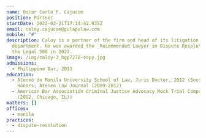 ```yaml
---
name: Oscar Carlo F. Cajucom
position: Partner
startDate: 2022-02-21T17:14:42.935Z
email: caloy.cajucom@gulapalaw.com
mobile: "#"
description: Caloy is a partner of the firm and head of its litigation
  department. He was awarded the  Recommended Lawyer in Dispute Resolution by
  the Legal 500 in 2022.
image: /img/caloy-3_hgp7278-copy.jpg
admissions:
  - Philippine Bar, 2013
education:
  - Ateneo de Manila University School of Law, Juris Doctor, 2012 (Second
    Honors; Ateneo Law Journal (2009-2012)
  - American Bar Association Criminal Justice Advocacy Mock Trial Competition
    (2012, Chicago, IL))
matters: []
offices:
  - manila
practices:
  - dispute-resolution
---
```

